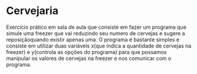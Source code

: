 # Cervejaria
Exercício prático em sala de aula que consiste em fazer um programa que simule 
uma freezer que vai reduzindo seu numero de cervejas e sugere a reposiçãoquando existir apenas uma.
O programa é bastante simples e consiste em utilizar duas variáveis x(que indica a quantidade de cervejas na freezer)
e y(controla as opções do programa) para que possamos manipular os valores de cervejas na freezer e nos comunicar com o programa.
